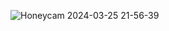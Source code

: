 ![Honeycam 2024-03-25 21-56-39](https://github.com/6868x88/todoProject/assets/107034832/a906c007-f176-4f14-88d6-f361a0e5dabc)
